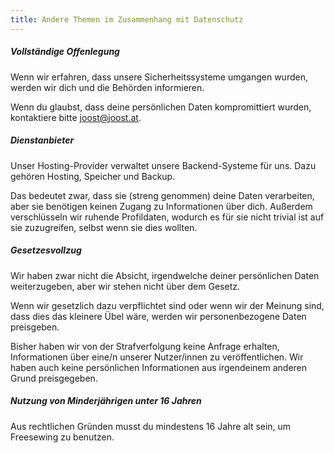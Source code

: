 ```yaml
---
title: Andere Themen im Zusammenhang mit Datenschutz
---
```


##### Vollständige Offenlegung

Wenn wir erfahren, dass unsere Sicherheitssysteme umgangen wurden, werden wir dich und die Behörden informieren.

Wenn du glaubst, dass deine persönlichen Daten kompromittiert wurden, kontaktiere bitte joost@joost.at.

##### Dienstanbieter

Unser Hosting-Provider verwaltet unsere Backend-Systeme für uns. Dazu gehören Hosting, Speicher und Backup.

Das bedeutet zwar, dass sie (streng genommen) deine Daten verarbeiten, aber sie benötigen keinen Zugang zu Informationen über dich. Außerdem verschlüsseln wir ruhende Profildaten, wodurch es für sie nicht trivial ist auf sie zuzugreifen, selbst wenn sie dies wollten.

##### Gesetzesvollzug

Wir haben zwar nicht die Absicht, irgendwelche deiner persönlichen Daten weiterzugeben, aber wir stehen nicht über dem Gesetz.

Wenn wir gesetzlich dazu verpflichtet sind oder wenn wir der Meinung sind, dass dies das kleinere Übel wäre, werden wir personenbezogene Daten preisgeben.

Bisher haben wir von der Strafverfolgung keine Anfrage erhalten, Informationen über eine/n unserer Nutzer/innen zu veröffentlichen. Wir haben auch keine persönlichen Informationen aus irgendeinem anderen Grund preisgegeben.

##### Nutzung von Minderjährigen unter 16 Jahren

Aus rechtlichen Gründen musst du mindestens 16 Jahre alt sein, um Freesewing zu benutzen.
